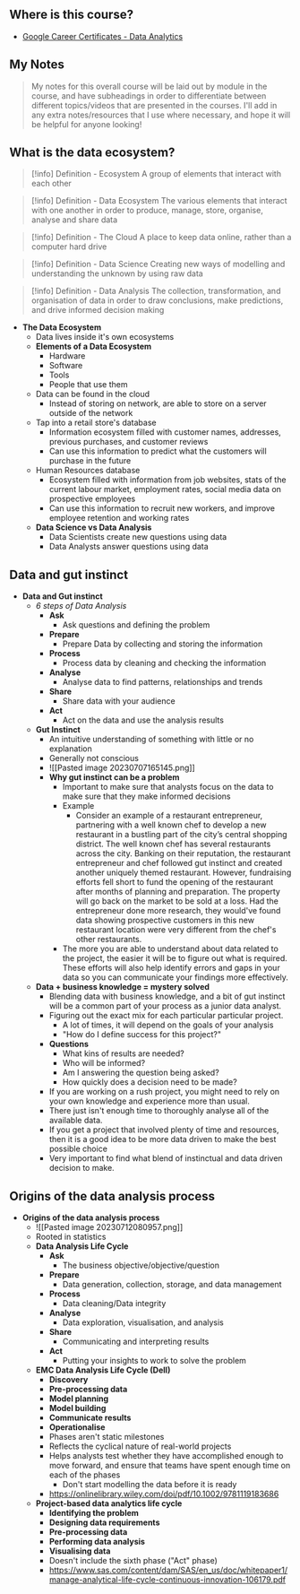 ## Where is this course?
- [Google Career Certificates - Data Analytics](https://grow.google/certificates/data-analytics/#?modal_active=none)

## My Notes
> My notes for this overall course will be laid out by module in the course, and have subheadings in order to differentiate between different topics/videos that are presented in the courses. I'll add in any extra notes/resources that I use where necessary, and hope it will be helpful for anyone looking!

## What is the data ecosystem?
> [!info] Definition - Ecosystem
> A group of elements that interact with each other

> [!info] Definition - Data Ecosystem
> The various elements that interact with one another in order to produce, manage, store, organise, analyse and share data 

> [!info] Definition - The Cloud
> A place to keep data online, rather than a computer hard drive

> [!info] Definition - Data Science
> Creating new ways of modelling and understanding the unknown by using raw data

> [!info] Definition - Data Analysis
> The collection, transformation, and organisation of data in order to draw conclusions, make predictions, and drive informed decision making

- **The Data Ecosystem**
	- Data lives inside it's own ecosystems
	- **Elements of a Data Ecosystem**
		- Hardware
		- Software
		- Tools
		- People that use them
	- Data can be found in the cloud
		- Instead of storing on network, are able to store on a server outside of the network
	- Tap into a retail store's database
		- Information ecosystem filled with customer names, addresses, previous purchases, and customer reviews
		- Can use this information to predict what the customers will purchase in the future
	- Human Resources database
		- Ecosystem filled with information from job websites, stats of the current labour market, employment rates, social media data on prospective employees
		- Can use this information to recruit new workers, and improve employee retention and working rates
	- **Data Science vs Data Analysis**
		- Data Scientists create new questions using data
		- Data Analysts answer questions using data

## Data and gut instinct
- **Data and Gut instinct**
	- *6 steps of Data Analysis*
		- **Ask**
			- Ask questions and defining the problem
		- **Prepare**
			- Prepare Data by collecting and storing the information
		- **Process**
			- Process data by cleaning and checking the information
		- **Analyse**
			- Analyse data to find patterns, relationships and trends
		- **Share**
			- Share data with your audience
		- **Act**
			- Act on the data and use the analysis results
	- **Gut Instinct**
		- An intuitive understanding of something with little or no explanation
		- Generally not conscious
		- ![[Pasted image 20230707165145.png]]
		- **Why gut instinct can be a problem**
			- Important to make sure that analysts focus on the data to make sure that they make informed decisions
			- Example
				- Consider an example of a restaurant entrepreneur, partnering with a well known chef to develop a new restaurant in a bustling part of the city’s central shopping district. The well known chef has several restaurants across the city. Banking on their reputation, the restaurant entrepreneur and chef followed gut instinct and created another uniquely themed restaurant. However, fundraising efforts fell short to fund the opening of the restaurant after months of planning and preparation. The property will go back on the market to be sold at a loss. Had the entrepreneur done more research, they would've found data showing prospective customers in this new restaurant location were very different from the chef's other restaurants.
			- The more you are able to understand about data related to the project, the easier it will be to figure out what is required. These efforts will also help identify errors and gaps in your data so you can communicate your findings more effectively.
	- **Data + business knowledge = mystery solved**
		- Blending data with business knowledge, and a bit of gut instinct will be a common part of your process as a junior data analyst.
		- Figuring out the exact mix for each particular particular project.
			- A lot of times, it will depend on the goals of your analysis
			- "How do I define success for this project?"
		- **Questions**
			- What kins of results are needed?
			- Who will be informed?
			- Am I answering the question being asked?
			- How quickly does a decision need to be made?
		- If you are working on a rush project, you might need to rely on your own knowledge and experience more than usual.
		- There just isn't enough time to thoroughly analyse all of the available data.
		- If you get a project that involved plenty of time and resources, then it is a good idea to be more data driven to make the best possible choice
		- Very important to find what blend of instinctual and data driven decision to make.

## Origins of the data analysis process
- **Origins of the data analysis process**
	- ![[Pasted image 20230712080957.png]]
	- Rooted in statistics
	- **Data Analysis Life Cycle**
		- **Ask**
			- The business objective/objective/question
		- **Prepare**
			- Data generation, collection, storage, and data management
		- **Process**
			- Data cleaning/Data integrity
		- **Analyse**
			- Data exploration, visualisation, and analysis
		- **Share**
			- Communicating and interpreting results
		- **Act**
			- Putting your insights to work to solve the problem
	- **EMC Data Analysis Life Cycle (Dell)**
		- **Discovery**
		- **Pre-processing data**
		- **Model planning**
		- **Model building**
		- **Communicate results**
		- **Operationalise**
		- Phases aren't static milestones
		- Reflects the cyclical nature of real-world projects
		- Helps analysts test whether they have accomplished enough to move forward, and ensure that teams have spent enough time on each of the phases
			- Don't start modelling the data before it is ready
		- https://onlinelibrary.wiley.com/doi/pdf/10.1002/9781119183686
	- **Project-based data analytics life cycle**
		- **Identifying the problem**
		- **Designing data requirements**
		- **Pre-processing data**
		- **Performing data analysis**
		- **Visualising data**
		- Doesn't include the sixth phase ("Act" phase)
		- https://www.sas.com/content/dam/SAS/en_us/doc/whitepaper1/manage-analytical-life-cycle-continuous-innovation-106179.pdf